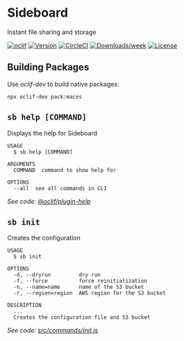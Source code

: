 Sideboard
=========

Instant file sharing and storage

[![oclif](https://img.shields.io/badge/cli-oclif-brightgreen.svg)](https://oclif.io)
[![Version](https://img.shields.io/npm/v/sideboard.svg)](https://npmjs.org/package/sideboard)
[![CircleCI](https://circleci.com/gh/stuartellis/sideboard/tree/master.svg?style=shield)](https://circleci.com/gh/stuartellis/sideboard/tree/master)
[![Downloads/week](https://img.shields.io/npm/dw/sideboard.svg)](https://npmjs.org/package/sideboard)
[![License](https://img.shields.io/npm/l/sideboard.svg)](https://github.com/stuartellis/sideboard/blob/master/package.json)

## Building Packages 

Use *oclif-dev* to build native packages:

    npx oclif-dev pack:macos

## `sb help [COMMAND]`

Displays the help for Sideboard

```
USAGE
  $ sb help [COMMAND]

ARGUMENTS
  COMMAND  command to show help for

OPTIONS
  --all  see all commands in CLI
```

_See code: [@oclif/plugin-help](https://github.com/oclif/plugin-help/blob/v3.2.1/src/commands/help.ts)_

## `sb init`

Creates the configuration

```
USAGE
  $ sb init

OPTIONS
  -d, --dryrun         dry run
  -f, --force          force reinitialization
  -n, --name=name      name of the S3 bucket
  -r, --region=region  AWS region for the S3 bucket

DESCRIPTION
  ...
  Creates the configuration file and S3 bucket
```

_See code: [src/commands/init.js](https://github.com/stuartellis/sideboard/blob/v0.1.0/src/commands/init.js)_
<!-- commandsstop -->
